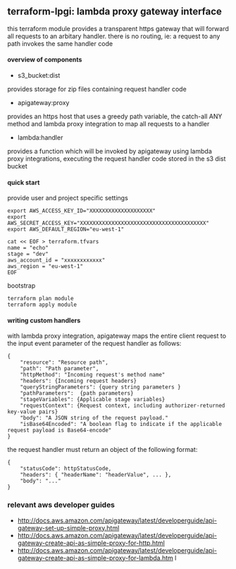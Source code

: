 ## terraform-lpgi: lambda proxy gateway interface

this terraform module provides a transparent https gateway that will forward
all requests to an arbitary handler. there is no routing, ie: a request to any
path invokes the same handler code


#### overview of components

* s3_bucket:dist

provides storage for zip files containing request handler code

* apigateway:proxy

provides an https host that uses a greedy path variable, the catch-all ANY
method and lambda proxy integration to map all requests to a handler

* lambda:handler

provides a function which will be invoked by apigateway using lambda proxy
integrations, executing the request handler code stored in the s3 dist bucket


#### quick start

provide user and project specific settings

```
export AWS_ACCESS_KEY_ID="XXXXXXXXXXXXXXXXXXXX"
export AWS_SECRET_ACCESS_KEY="XXXXXXXXXXXXXXXXXXXXXXXXXXXXXXXXXXXXXXXX"
export AWS_DEFAULT_REGION="eu-west-1"

cat << EOF > terraform.tfvars
name = "echo"
stage = "dev"
aws_account_id = "xxxxxxxxxxxx"
aws_region = "eu-west-1"
EOF
```

bootstrap

```
terraform plan module
terraform apply module
```

#### writing custom handlers

with lambda proxy integration, apigateway maps the entire client request to the
input event parameter of the request handler as follows:

```
{
    "resource": "Resource path",
    "path": "Path parameter",
    "httpMethod": "Incoming request's method name"
    "headers": {Incoming request headers}
    "queryStringParameters": {query string parameters }
    "pathParameters":  {path parameters}
    "stageVariables": {Applicable stage variables}
    "requestContext": {Request context, including authorizer-returned key-value pairs}
    "body": "A JSON string of the request payload."
    "isBase64Encoded": "A boolean flag to indicate if the applicable request payload is Base64-encode"
}
```

the request handler must return an object of the following format:

```
{
    "statusCode": httpStatusCode,
    "headers": { "headerName": "headerValue", ... },
    "body": "..."
}
```

### relevant aws developer guides

* http://docs.aws.amazon.com/apigateway/latest/developerguide/api-gateway-set-up-simple-proxy.html
* http://docs.aws.amazon.com/apigateway/latest/developerguide/api-gateway-create-api-as-simple-proxy-for-http.html
* http://docs.aws.amazon.com/apigateway/latest/developerguide/api-gateway-create-api-as-simple-proxy-for-lambda.htm l
